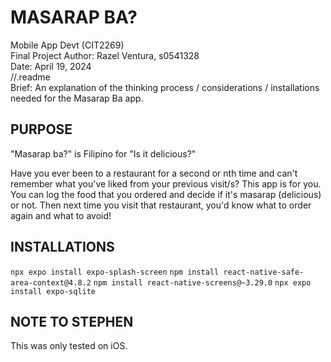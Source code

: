 # MASARAP BA?


Mobile App Devt (CIT2269)  
Final Project 
Author: Razel Ventura, s0541328  
Date: April 19, 2024  
//.readme  
Brief: An explanation of the thinking process / considerations / installations needed for the Masarap Ba app.  

## PURPOSE 

"Masarap ba?" is Filipino for "Is it delicious?"

Have you ever been to a restaurant for a second or nth time and can't remember what you've liked from your previous visit/s? 
This app is for you. You can log the food that you ordered and decide if it's masarap (delicious) or not. Then next time you visit that restaurant, you'd know what to order again and what to avoid!

## INSTALLATIONS

``` npx expo install expo-splash-screen ```
``` npm install react-native-safe-area-context@4.8.2 ```
``` npm install react-native-screens@~3.29.0 ```
``` npx expo install expo-sqlite ```

 

## NOTE TO STEPHEN
This was only tested on iOS.   
